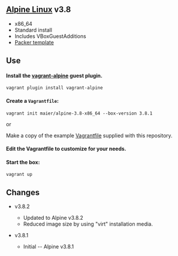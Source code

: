 ## [Alpine Linux](http://alpinelinux.org) v3.8

* x86_64
* Standard install
* Includes VBoxGuestAdditions
* [Packer template](https://github.com/maier/packer-templates/alpine3.8)

## Use

#### Install the [vagrant-alpine](https://github.com/maier/vagrant-alpine) guest plugin.

```
vagrant plugin install vagrant-alpine
```

#### Create a `Vagrantfile`:

```
vagrant init maier/alpine-3.8-x86_64 --box-version 3.8.1
```

or

Make a copy of the example [Vagrantfile](https://github.com/maier/packer-templates/blob/master/alpine3.8/Vagrantfile) supplied with this repository.

#### Edit the Vagrantfile to customize for your needs.

#### Start the box:

```
vagrant up
```

## Changes

* v3.8.2
   * Updated to Alpine v3.8.2
   * Reduced image size by using "virt" installation media.

* v3.8.1
   * Initial -- Alpine v3.8.1

